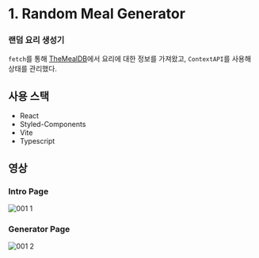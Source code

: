 # 1. Random Meal Generator
### 랜덤 요리 생성기
`fetch`를 통해 [TheMealDB](https://www.themealdb.com/)에서 요리에 대한 정보를 가져왔고, `ContextAPI`를 사용해 상태를 관리했다.

## 사용 스택
- React
- Styled-Components
- Vite
- Typescript

## 영상
### Intro Page
![001 1](https://user-images.githubusercontent.com/39144276/160431832-89375a34-1183-4dd1-8733-ef8455ca6cef.gif)
### Generator Page
![001 2](https://user-images.githubusercontent.com/39144276/160433085-269a3925-58a0-48b6-96e5-25892d637cd6.gif)
